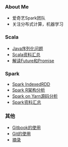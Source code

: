 ### About Me
- 爱奇艺Spark团队
- 关注分布式计算，机器学习

### Scala
- [Java序列化问题](gen/posts/Scala/Java序列化问题.html)
- [Scala资料汇总](gen/posts/Scala/Scala资料汇总.html)
- [解读Future和Promise](gen/posts/Scala/解读Future和Promise.html)

### Spark
- [Spark IndexedRDD](gen/posts/Spark/Spark_IndexedRDD.html)
- [Spark R架构分析](gen/posts/Spark/Spark_R架构分析.html)
- [Spark on Yarn源码分析](gen/posts/Spark/Spark_on_Yarn源码分析.html)
- [Spark资料汇总](gen/posts/Spark/Spark资料汇总.html)

### 其他
- [Gitbook的使用](gen/posts/其他/Gitbook的使用.html)
- [Git的使用](gen/posts/其他/Git的使用.html)
- [摘录](gen/posts/其他/摘录.html)
